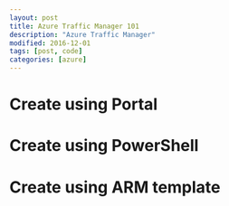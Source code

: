 ```yaml
---
layout: post
title: Azure Traffic Manager 101
description: "Azure Traffic Manager"
modified: 2016-12-01
tags: [post, code]
categories: [azure]
---
```


# Create using Portal

# Create using PowerShell

# Create using ARM template
